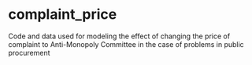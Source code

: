 # complaint_price
Code and data used for modeling the effect of changing the price of complaint to Anti-Monopoly Committee in the case of problems in public procurement
